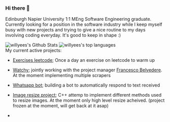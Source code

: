 ### Hi there 👋
Edinburgh Napier University 1:1 MEng Software Engineering graduate. Currently looking for a position in the software industry while I keep myself busy with new projects and trying to give a nice routine to my days involving coding everyday. It's good to keep in shape :)
<div>
<img 
src="https://github-readme-stats.vercel.app/api?username=willyees&hide=stars&include_all_commits=true&count_private=true&show_icons=true&title_color=7A7ADB&icon_color=2234AE&text_color=D3D3D3&bg_color=0,000000,130F40" alt="willyees's Github Stats">
<img 
src="https://github-readme-stats.vercel.app/api/top-langs/?username=willyees&tex&langs_count=10&layout=compact&title_color=7A7ADB&icon_color=2234AE&text_color=daf7dc&bg_color=0,000000,130F40"
alt="willyees's top languages"
/>
</div>
My current active projects:

* [Exercises leetcode](https://github.com/Willyees/exercises_leetcode); Once a day an exercise on leetcode to warm up
* [Watchy](https://www.watchy.club); jointly working with the project manager [Francesco Belvedere](https://github.com/belvederef/). At the moment implementing multiple scrapers
* [Whatsapp bot](https://github.com/Willyees/whatsappbot-twilio); building a bot to automatically respond to text received
* [Image resize project](https://github.com/Willyees/imageResize); C++ attemp to implement different methods used to resize images. At the moment only high level resize acheived. (project frozen at the moment, will get back at it asap)

* 
<!--
**Willyees/willyees** is a ✨ _special_ ✨ repository because its `README.md` (this file) appears on your GitHub profile.

Here are some ideas to get you started:

- 🔭 I’m currently working on ...
- 🌱 I’m currently learning ...
- 👯 I’m looking to collaborate on ...
- 🤔 I’m looking for help with ...
- 💬 Ask me about ...
- 📫 How to reach me: ...
- 😄 Pronouns: ...
- ⚡ Fun fact: ...
-->
